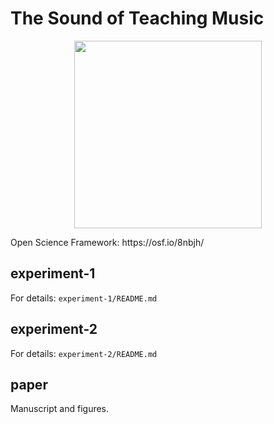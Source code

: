 # The Sound of Teaching Music

<p align="center">
  <img height="300" src="https://media.giphy.com/media/oqyKi6VA1du8M/giphy.gif">
</p>
Open Science Framework: https://osf.io/8nbjh/

## experiment-1
For details: `experiment-1/README.md`

## experiment-2
For details: `experiment-2/README.md`

## paper
Manuscript and figures.